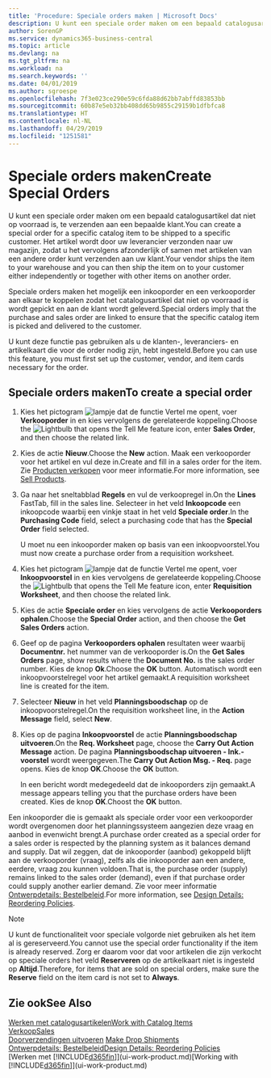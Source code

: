 ```yaml
---
title: 'Procedure: Speciale orders maken | Microsoft Docs'
description: U kunt een speciale order maken om een bepaald catalogusartikel dat niet op voorraad is, te verzenden aan een bepaalde klant. Het artikel wordt door uw leverancier verzonden naar uw magazijn, zodat u het vervolgens afzonderlijk of samen met artikelen van een andere order kunt verzenden aan uw klant.
author: SorenGP
ms.service: dynamics365-business-central
ms.topic: article
ms.devlang: na
ms.tgt_pltfrm: na
ms.workload: na
ms.search.keywords: ''
ms.date: 04/01/2019
ms.author: sgroespe
ms.openlocfilehash: 7f3e023ce290e59c6fda88d62bb7abffd83853bb
ms.sourcegitcommit: 60b87e5eb32bb408dd65b9855c29159b1dfbfca8
ms.translationtype: HT
ms.contentlocale: nl-NL
ms.lasthandoff: 04/29/2019
ms.locfileid: "1251581"
---
```

# <a name="create-special-orders"></a><span data-ttu-id="352ca-104">Speciale orders maken</span><span class="sxs-lookup"><span data-stu-id="352ca-104">Create Special Orders</span></span>
<span data-ttu-id="352ca-105">U kunt een speciale order maken om een bepaald catalogusartikel dat niet op voorraad is, te verzenden aan een bepaalde klant.</span><span class="sxs-lookup"><span data-stu-id="352ca-105">You can create a special order for a specific catalog item to be shipped to a specific customer.</span></span> <span data-ttu-id="352ca-106">Het artikel wordt door uw leverancier verzonden naar uw magazijn, zodat u het vervolgens afzonderlijk of samen met artikelen van een andere order kunt verzenden aan uw klant.</span><span class="sxs-lookup"><span data-stu-id="352ca-106">Your vendor ships the item to your warehouse and you can then ship the item on to your customer either independently or together with other items on another order.</span></span>  

<span data-ttu-id="352ca-107">Speciale orders maken het mogelijk een inkooporder en een verkooporder aan elkaar te koppelen zodat het catalogusartikel dat niet op voorraad is wordt gepickt en aan de klant wordt geleverd.</span><span class="sxs-lookup"><span data-stu-id="352ca-107">Special orders imply that the purchase and sales order are linked to ensure that the specific catalog item is picked and delivered to the customer.</span></span>  

<span data-ttu-id="352ca-108">U kunt deze functie pas gebruiken als u de klanten-, leveranciers- en artikelkaart die voor de order nodig zijn, hebt ingesteld.</span><span class="sxs-lookup"><span data-stu-id="352ca-108">Before you can use this feature, you must first set up the customer, vendor, and item cards necessary for the order.</span></span>  

## <a name="to-create-a-special-order"></a><span data-ttu-id="352ca-109">Speciale orders maken</span><span class="sxs-lookup"><span data-stu-id="352ca-109">To create a special order</span></span>  
1.  <span data-ttu-id="352ca-110">Kies het pictogram ![lampje dat de functie Vertel me opent](media/ui-search/search_small.png "Vertel me wat u wilt doen"), voer **Verkooporder** in en kies vervolgens de gerelateerde koppeling.</span><span class="sxs-lookup"><span data-stu-id="352ca-110">Choose the ![Lightbulb that opens the Tell Me feature](media/ui-search/search_small.png "Tell me what you want to do") icon, enter **Sales Order**, and then choose the related link.</span></span>  
2. <span data-ttu-id="352ca-111">Kies de actie **Nieuw**.</span><span class="sxs-lookup"><span data-stu-id="352ca-111">Choose the **New** action.</span></span> <span data-ttu-id="352ca-112">Maak een  verkooporder voor het artikel en vul deze in.</span><span class="sxs-lookup"><span data-stu-id="352ca-112">Create and fill in a  sales order for the item.</span></span> <span data-ttu-id="352ca-113">Zie [Producten verkopen](sales-how-sell-products.md) voor meer informatie.</span><span class="sxs-lookup"><span data-stu-id="352ca-113">For more information, see [Sell Products](sales-how-sell-products.md).</span></span>
3.  <span data-ttu-id="352ca-114">Ga naar het sneltabblad **Regels** en vul de verkoopregel in.</span><span class="sxs-lookup"><span data-stu-id="352ca-114">On the **Lines** FastTab, fill in the sales line.</span></span> <span data-ttu-id="352ca-115">Selecteer in het veld **Inkoopcode** een inkoopcode waarbij een vinkje staat in het veld **Speciale order**.</span><span class="sxs-lookup"><span data-stu-id="352ca-115">In the **Purchasing Code** field, select a purchasing code that has the **Special Order** field selected.</span></span>

    <span data-ttu-id="352ca-116">U moet nu een inkooporder maken op basis van een inkoopvoorstel.</span><span class="sxs-lookup"><span data-stu-id="352ca-116">You must now create a purchase order from a requisition worksheet.</span></span>  
4. <span data-ttu-id="352ca-117">Kies het pictogram ![lampje dat de functie Vertel me opent](media/ui-search/search_small.png "Vertel me wat u wilt doen"), voer **Inkoopvoorstel** in en kies vervolgens de gerelateerde koppeling.</span><span class="sxs-lookup"><span data-stu-id="352ca-117">Choose the ![Lightbulb that opens the Tell Me feature](media/ui-search/search_small.png "Tell me what you want to do") icon, enter **Requisition Worksheet**, and then choose the related link.</span></span>  
5. <span data-ttu-id="352ca-118">Kies de actie **Speciale order** en kies vervolgens de actie **Verkooporders ophalen**.</span><span class="sxs-lookup"><span data-stu-id="352ca-118">Choose the **Special Order** action, and then choose the **Get Sales Orders** action.</span></span>  
6.  <span data-ttu-id="352ca-119">Geef op de pagina **Verkooporders ophalen** resultaten weer waarbij **Documentnr.** het nummer van de verkooporder is.</span><span class="sxs-lookup"><span data-stu-id="352ca-119">On the **Get Sales Orders** page, show results where the **Document No.** is the sales order number.</span></span> <span data-ttu-id="352ca-120">Kies de knop **Ok**.</span><span class="sxs-lookup"><span data-stu-id="352ca-120">Choose the **OK** button.</span></span> <span data-ttu-id="352ca-121">Automatisch wordt een inkoopvoorstelregel voor het artikel gemaakt.</span><span class="sxs-lookup"><span data-stu-id="352ca-121">A requisition worksheet line is created for the item.</span></span>  
7.  <span data-ttu-id="352ca-122">Selecteer **Nieuw** in het veld **Planningsboodschap** op de inkoopvoorstelregel.</span><span class="sxs-lookup"><span data-stu-id="352ca-122">On the requisition worksheet line, in the **Action Message** field, select **New**.</span></span>  
8.  <span data-ttu-id="352ca-123">Kies op de pagina **Inkoopvoorstel** de actie **Planningsboodschap uitvoeren**.</span><span class="sxs-lookup"><span data-stu-id="352ca-123">On the **Req. Worksheet** page, choose the **Carry Out Action Message** action.</span></span> <span data-ttu-id="352ca-124">De pagina **Planningsboodschap uitvoeren - Ink.-voorstel** wordt weergegeven.</span><span class="sxs-lookup"><span data-stu-id="352ca-124">The **Carry Out Action Msg. - Req.** page opens.</span></span> <span data-ttu-id="352ca-125">Kies de knop **OK**.</span><span class="sxs-lookup"><span data-stu-id="352ca-125">Choose the **OK** button.</span></span>  

    <span data-ttu-id="352ca-126">In een bericht wordt medegedeeld dat de inkooporders zijn gemaakt.</span><span class="sxs-lookup"><span data-stu-id="352ca-126">A message appears telling you that the purchase orders have been created.</span></span> <span data-ttu-id="352ca-127">Kies de knop **OK**.</span><span class="sxs-lookup"><span data-stu-id="352ca-127">Choost the **OK** button.</span></span>  

<span data-ttu-id="352ca-128">Een inkooporder die is gemaakt als speciale order voor een verkooporder wordt overgenomen door het planningssysteem aangezien deze vraag en aanbod in evenwicht brengt.</span><span class="sxs-lookup"><span data-stu-id="352ca-128">A purchase order created as a special order for a sales order is respected by the planning system as it balances demand and supply.</span></span> <span data-ttu-id="352ca-129">Dat wil zeggen, dat de inkooporder (aanbod) gekoppeld blijft aan de verkooporder (vraag), zelfs als die inkooporder aan een andere, eerdere, vraag zou kunnen voldoen.</span><span class="sxs-lookup"><span data-stu-id="352ca-129">That is, the purchase order (supply) remains linked to the sales order (demand), even if that purchase order could supply another earlier demand.</span></span> <span data-ttu-id="352ca-130">Zie voor meer informatie [Ontwerpdetails: Bestelbeleid](design-details-reservation-order-tracking-and-action-messaging.md).</span><span class="sxs-lookup"><span data-stu-id="352ca-130">For more information, see [Design Details: Reordering Policies](design-details-reservation-order-tracking-and-action-messaging.md).</span></span>  

> [!NOTE]  
>  <span data-ttu-id="352ca-131">U kunt de functionaliteit voor speciale volgorde niet gebruiken als het item al is gereserveerd.</span><span class="sxs-lookup"><span data-stu-id="352ca-131">You cannot use the special order functionality if the item is already reserved.</span></span> <span data-ttu-id="352ca-132">Zorg er daarom voor dat voor artikelen die zijn verkocht op speciale orders het veld **Reserveren** op de artikelkaart niet is ingesteld op **Altijd**.</span><span class="sxs-lookup"><span data-stu-id="352ca-132">Therefore, for items that are sold on special orders, make sure the **Reserve** field on the item card is not set to **Always**.</span></span>  

## <a name="see-also"></a><span data-ttu-id="352ca-133">Zie ook</span><span class="sxs-lookup"><span data-stu-id="352ca-133">See Also</span></span>  
[<span data-ttu-id="352ca-134">Werken met catalogusartikelen</span><span class="sxs-lookup"><span data-stu-id="352ca-134">Work with Catalog Items</span></span>](inventory-how-work-nonstock-items.md)  
[<span data-ttu-id="352ca-135">Verkoop</span><span class="sxs-lookup"><span data-stu-id="352ca-135">Sales</span></span>](sales-manage-sales.md)  
<span data-ttu-id="352ca-136">[Doorverzendingen uitvoeren](sales-how-drop-shipment.md) </span><span class="sxs-lookup"><span data-stu-id="352ca-136">[Make Drop Shipments](sales-how-drop-shipment.md) </span></span>  
[<span data-ttu-id="352ca-137">Ontwerpdetails: Bestelbeleid</span><span class="sxs-lookup"><span data-stu-id="352ca-137">Design Details: Reordering Policies</span></span>](design-details-reservation-order-tracking-and-action-messaging.md)  
<span data-ttu-id="352ca-138">[Werken met [!INCLUDE[d365fin](includes/d365fin_md.md)]](ui-work-product.md)</span><span class="sxs-lookup"><span data-stu-id="352ca-138">[Working with [!INCLUDE[d365fin](includes/d365fin_md.md)]](ui-work-product.md)</span></span>
